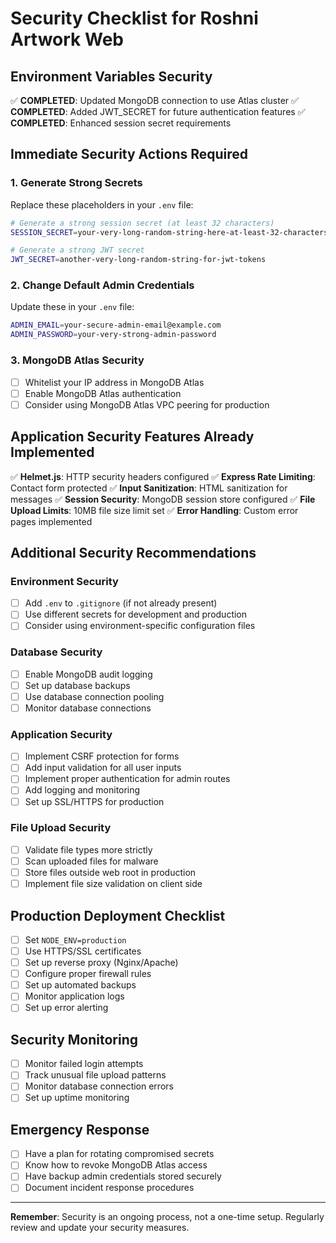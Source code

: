 # Security Checklist for Roshni Artwork Web

## Environment Variables Security
✅ **COMPLETED**: Updated MongoDB connection to use Atlas cluster
✅ **COMPLETED**: Added JWT_SECRET for future authentication features
✅ **COMPLETED**: Enhanced session secret requirements

## Immediate Security Actions Required

### 1. Generate Strong Secrets
Replace these placeholders in your `.env` file:
```bash
# Generate a strong session secret (at least 32 characters)
SESSION_SECRET=your-very-long-random-string-here-at-least-32-characters

# Generate a strong JWT secret
JWT_SECRET=another-very-long-random-string-for-jwt-tokens
```

### 2. Change Default Admin Credentials
Update these in your `.env` file:
```bash
ADMIN_EMAIL=your-secure-admin-email@example.com
ADMIN_PASSWORD=your-very-strong-admin-password
```

### 3. MongoDB Atlas Security
- [ ] Whitelist your IP address in MongoDB Atlas
- [ ] Enable MongoDB Atlas authentication
- [ ] Consider using MongoDB Atlas VPC peering for production

## Application Security Features Already Implemented

✅ **Helmet.js**: HTTP security headers configured
✅ **Express Rate Limiting**: Contact form protected
✅ **Input Sanitization**: HTML sanitization for messages
✅ **Session Security**: MongoDB session store configured
✅ **File Upload Limits**: 10MB file size limit set
✅ **Error Handling**: Custom error pages implemented

## Additional Security Recommendations

### Environment Security
- [ ] Add `.env` to `.gitignore` (if not already present)
- [ ] Use different secrets for development and production
- [ ] Consider using environment-specific configuration files

### Database Security
- [ ] Enable MongoDB audit logging
- [ ] Set up database backups
- [ ] Use database connection pooling
- [ ] Monitor database connections

### Application Security
- [ ] Implement CSRF protection for forms
- [ ] Add input validation for all user inputs
- [ ] Implement proper authentication for admin routes
- [ ] Add logging and monitoring
- [ ] Set up SSL/HTTPS for production

### File Upload Security
- [ ] Validate file types more strictly
- [ ] Scan uploaded files for malware
- [ ] Store files outside web root in production
- [ ] Implement file size validation on client side

## Production Deployment Checklist
- [ ] Set `NODE_ENV=production`
- [ ] Use HTTPS/SSL certificates
- [ ] Set up reverse proxy (Nginx/Apache)
- [ ] Configure proper firewall rules
- [ ] Set up automated backups
- [ ] Monitor application logs
- [ ] Set up error alerting

## Security Monitoring
- [ ] Monitor failed login attempts
- [ ] Track unusual file upload patterns
- [ ] Monitor database connection errors
- [ ] Set up uptime monitoring

## Emergency Response
- [ ] Have a plan for rotating compromised secrets
- [ ] Know how to revoke MongoDB Atlas access
- [ ] Have backup admin credentials stored securely
- [ ] Document incident response procedures

---

**Remember**: Security is an ongoing process, not a one-time setup. Regularly review and update your security measures.